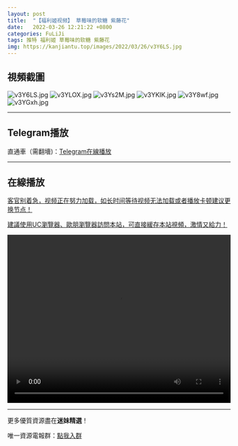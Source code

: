 ```yaml
---
layout: post
title:  "【福利姬视频】 草莓味的软糖 紫藤花"
date:   2022-03-26 12:21:22 +0800
categories: FuLiJi
tags: 推特 福利姬 草莓味的软糖 紫藤花
img: https://kanjiantu.top/images/2022/03/26/v3Y6LS.jpg
---
```



## 視頻截圖

![v3Y6LS.jpg](https://kanjiantu.top/images/2022/03/26/v3Y6LS.jpg)
![v3YLOX.jpg](https://kanjiantu.top/images/2022/03/26/v3YLOX.jpg)
![v3Ys2M.jpg](https://kanjiantu.top/images/2022/03/26/v3Ys2M.jpg)
![v3YKIK.jpg](https://kanjiantu.top/images/2022/03/26/v3YKIK.jpg)
![v3Y8wf.jpg](https://kanjiantu.top/images/2022/03/26/v3Y8wf.jpg)
![v3YGxh.jpg](https://kanjiantu.top/images/2022/03/26/v3YGxh.jpg)

* * *
## Telegram播放

直通車（需翻墻)：[Telegram在線播放](https://t.me/mimeijingxuan/378)

* * *
## 在線播放
<u>客官别着急，视频正在努力加载，如长时间等待视频无法加载或者播放卡顿建议更换节点！</u>

<u>建議使用UC瀏覽器、歐朋瀏覽器訪問本站，可直接緩存本站視頻，激情又給力！</u>
<center><video src="https://publer.io/uploads/tmp/1648233213-25086-0844-4300/e9a3df6fce7239a375e010557a1093c1.mp4" width="100%" height="380px" controls="controls"></video></center>


* * *
更多優質資源盡在**迷妹精選**！

唯一資源電報群：[點我入群](https://t.me/mimeijingxuan)


